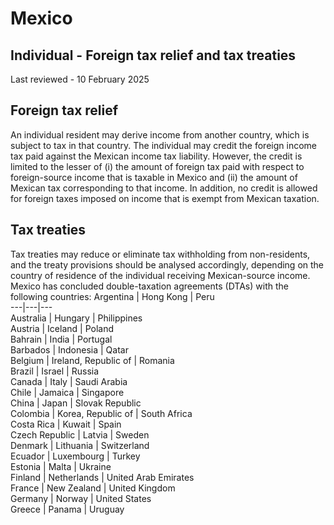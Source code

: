 # Mexico
## Individual - Foreign tax relief and tax treaties
Last reviewed - 10 February 2025
## Foreign tax relief
An individual resident may derive income from another country, which is subject to tax in that country. The individual may credit the foreign income tax paid against the Mexican income tax liability. However, the credit is limited to the lesser of (i) the amount of foreign tax paid with respect to foreign-source income that is taxable in Mexico and (ii) the amount of Mexican tax corresponding to that income. In addition, no credit is allowed for foreign taxes imposed on income that is exempt from Mexican taxation.
## Tax treaties
Tax treaties may reduce or eliminate tax withholding from non-residents, and the treaty provisions should be analysed accordingly, depending on the country of residence of the individual receiving Mexican-source income.
Mexico has concluded double-taxation agreements (DTAs) with the following countries:
Argentina | Hong Kong | Peru  
---|---|---  
Australia | Hungary | Philippines  
Austria | Iceland | Poland  
Bahrain | India | Portugal  
Barbados | Indonesia | Qatar  
Belgium | Ireland, Republic of | Romania  
Brazil | Israel | Russia  
Canada | Italy | Saudi Arabia  
Chile | Jamaica | Singapore  
China | Japan | Slovak Republic  
Colombia | Korea, Republic of | South Africa  
Costa Rica | Kuwait | Spain  
Czech Republic | Latvia | Sweden  
Denmark | Lithuania | Switzerland  
Ecuador | Luxembourg | Turkey  
Estonia | Malta | Ukraine  
Finland | Netherlands | United Arab Emirates  
France | New Zealand | United Kingdom  
Germany | Norway | United States  
Greece | Panama | Uruguay
